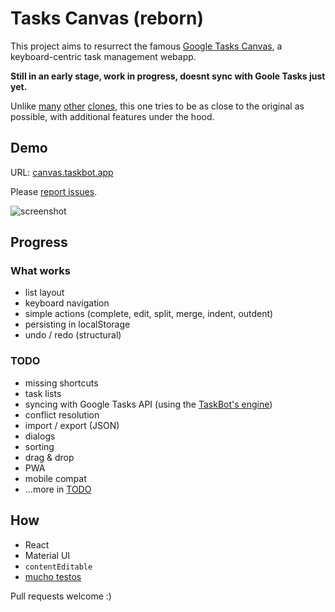 # Tasks Canvas (reborn)

This project aims to resurrect the famous
[Google Tasks Canvas](https://www.reddit.com/r/productivity/comments/arihi9/google_tasks_canvas_shutting_down/),
a keyboard-centric task management webapp.

**Still in an early stage, work in progress, doesnt sync with Goole Tasks just yet.**

Unlike [many](https://www.gtaskd.com/)
[other](https://chrome.google.com/webstore/detail/full-screen-for-google-ta/ndbaejgcaecffnhlmdghchfehkflgfkj?hl=en)
[clones](https://www.reddit.com/r/productivity/comments/b8zaoc/alternatives_to_google_tasks/),
this one tries to be as close to the original as possible, with additional features under the hood.

## Demo

URL: [canvas.taskbot.app](https://canvas.taskbot.app)

Please [report issues](https://github.com/TaskSync/tasks-canvas-reborn/issues/new).

![screenshot](https://tasksync.github.io/tasks-canvas-reborn/screenshot.png)

## Progress

### What works

- list layout
- keyboard navigation
- simple actions (complete, edit, split, merge, indent, outdent)
- persisting in localStorage
- undo / redo (structural)

### TODO

- missing shortcuts
- task lists
- syncing with Google Tasks API (using the [TaskBot's engine](https://github.com/TaskSync/TaskBot.app))
- conflict resolution
- import / export (JSON)
- dialogs
- sorting
- drag & drop
- PWA
- mobile compat
- ...more in [TODO](TODO)

## How

- React
- Material UI
- `contentEditable`
- [mucho testos](src/tasklist/actions.test.ts)

Pull requests welcome :)
